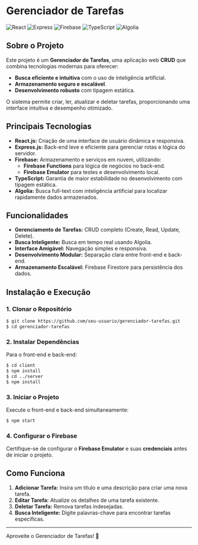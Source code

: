# Gerenciador de Tarefas

![React](https://img.shields.io/badge/React-61DAFB?logo=react&logoColor=white&style=for-the-badge) ![Express](https://img.shields.io/badge/Express.js-404D59?logo=express&logoColor=white&style=for-the-badge) ![Firebase](https://img.shields.io/badge/Firebase-FFCA28?logo=firebase&logoColor=white&style=for-the-badge) ![TypeScript](https://img.shields.io/badge/TypeScript-3178C6?logo=typescript&logoColor=white&style=for-the-badge) ![Algolia](https://img.shields.io/badge/Algolia-5468FF?logo=algolia&logoColor=white&style=for-the-badge)

## Sobre o Projeto
Este projeto é um **Gerenciador de Tarefas**, uma aplicação web **CRUD** que combina tecnologias modernas para oferecer:
- **Busca eficiente e intuitiva** com o uso de inteligência artificial.
- **Armazenamento seguro e escalável**.
- **Desenvolvimento robusto** com tipagem estática.

O sistema permite criar, ler, atualizar e deletar tarefas, proporcionando uma interface intuitiva e desempenho otimizado.

## Principais Tecnologias
- **React.js:** Criação de uma interface de usuário dinâmica e responsiva.
- **Express.js:** Back-end leve e eficiente para gerenciar rotas e lógica do servidor.
- **Firebase:** Armazenamento e serviços em nuvem, utilizando:
  - **Firebase Functions** para lógica de negócios no back-end.
  - **Firebase Emulator** para testes e desenvolvimento local.
- **TypeScript:** Garantia de maior estabilidade no desenvolvimento com tipagem estática.
- **Algolia:** Busca full-text com inteligência artificial para localizar rapidamente dados armazenados.

## Funcionalidades
- **Gerenciamento de Tarefas:** CRUD completo (Create, Read, Update, Delete).
- **Busca Inteligente:** Busca em tempo real usando Algolia.
- **Interface Amigável:** Navegação simples e responsiva.
- **Desenvolvimento Modular:** Separação clara entre front-end e back-end.
- **Armazenamento Escalável:** Firebase Firestore para persistência dos dados.

## Instalação e Execução
### 1. Clonar o Repositório
```bash
$ git clone https://github.com/seu-usuario/gerenciador-tarefas.git
$ cd gerenciador-tarefas
```

### 2. Instalar Dependências
Para o front-end e back-end:
```bash
$ cd client
$ npm install
$ cd ../server
$ npm install
```

### 3. Iniciar o Projeto
Execute o front-end e back-end simultaneamente:
```bash
$ npm start
```

### 4. Configurar o Firebase
Certifique-se de configurar o **Firebase Emulator** e suas **credenciais** antes de iniciar o projeto.

## Como Funciona
1. **Adicionar Tarefa:** Insira um título e uma descrição para criar uma nova tarefa.
2. **Editar Tarefa:** Atualize os detalhes de uma tarefa existente.
3. **Deletar Tarefa:** Remova tarefas indesejadas.
4. **Busca Inteligente:** Digite palavras-chave para encontrar tarefas específicas.

---

Aproveite o Gerenciador de Tarefas! 🚀

